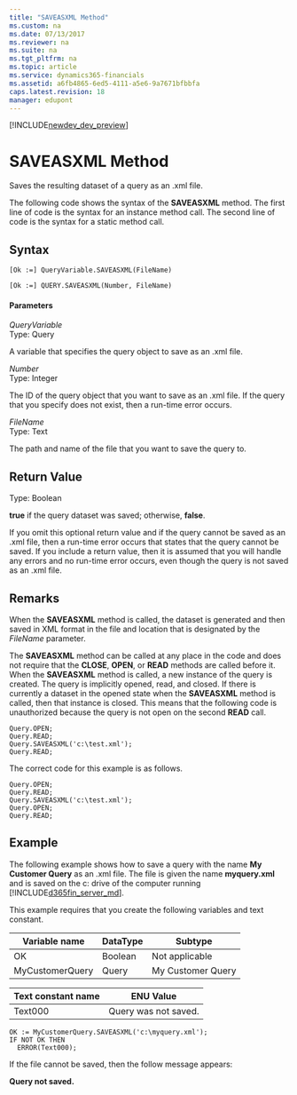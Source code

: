 ```yaml
---
title: "SAVEASXML Method"
ms.custom: na
ms.date: 07/13/2017
ms.reviewer: na
ms.suite: na
ms.tgt_pltfrm: na
ms.topic: article
ms.service: dynamics365-financials
ms.assetid: a6fb4865-6ed5-4111-a5e6-9a7671bfbbfa
caps.latest.revision: 18
manager: edupont
---
```


[!INCLUDE[newdev_dev_preview](../includes/newdev_dev_preview.md)]

# SAVEASXML Method
Saves the resulting dataset of a query as an .xml file.  

 The following code shows the syntax of the **SAVEASXML** method. The first line of code is the syntax for an instance method call. The second line of code is the syntax for a static method call.  

## Syntax  

```  
[Ok :=] QueryVariable.SAVEASXML(FileName)  
```  

```  
[Ok :=] QUERY.SAVEASXML(Number, FileName)  
```  

#### Parameters  
 *QueryVariable*  
 Type: Query  

 A variable that specifies the query object to save as an .xml file.  

 *Number*  
 Type: Integer  

 The ID of the query object that you want to save as an .xml file. If the query that you specify does not exist, then a run-time error occurs.  

 *FileName*  
 Type: Text  

 The path and name of the file that you want to save the query to.  

## Return Value  
 Type: Boolean  

 **true** if the query dataset was saved; otherwise, **false**.  

 If you omit this optional return value and if the query cannot be saved as an .xml file, then a run-time error occurs that states that the query cannot be saved. If you include a return value, then it is assumed that you will handle any errors and no run-time error occurs, even though the query is not saved as an .xml file.  

## Remarks  
 When the **SAVEASXML** method is called, the dataset is generated and then saved in XML format in the file and location that is designated by the *FileName* parameter.  

 The **SAVEASXML** method can be called at any place in the code and does not require that the **CLOSE**, **OPEN**, or **READ** methods are called before it. When the **SAVEASXML** method is called, a new instance of the query is created. The query is implicitly opened, read, and closed. If there is currently a dataset in the opened state when the **SAVEASXML** method is called, then that instance is closed. This means that the following code is unauthorized because the query is not open on the second **READ** call.  

```  
Query.OPEN;  
Query.READ;  
Query.SAVEASXML('c:\test.xml');  
Query.READ;   
```  

 The correct code for this example is as follows.  

```  
Query.OPEN;  
Query.READ;  
Query.SAVEASXML('c:\test.xml');  
Query.OPEN;  
Query.READ;   
```  

## Example  
 The following example shows how to save a query with the name **My Customer Query** as an .xml file. The file is given the name **myquery.xml** and is saved on the c: drive of the computer running [!INCLUDE[d365fin_server_md](../includes/d365fin_server_md.md)].  

 This example requires that you create the following variables and text constant.  

|Variable name|DataType|Subtype|  
|-------------------|--------------|-------------|  
|OK|Boolean|Not applicable|  
|MyCustomerQuery|Query|My Customer Query|  

|Text constant name|ENU Value|  
|------------------------|---------------|  
|Text000|Query was not saved.|  

```  
OK := MyCustomerQuery.SAVEASXML('c:\myquery.xml');  
IF NOT OK THEN  
  ERROR(Text000);  
```  

 If the file cannot be saved, then the follow message appears:  

 **Query not saved.**

